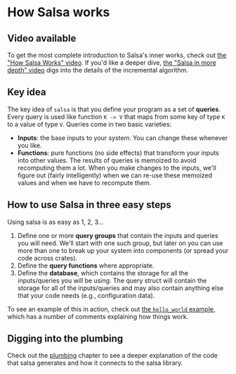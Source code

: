 # How Salsa works

## Video available

To get the most complete introduction to Salsa's inner works, check
out [the "How Salsa Works" video](https://youtu.be/_muY4HjSqVw).  If
you'd like a deeper dive, [the "Salsa in more depth"
video](https://www.youtube.com/watch?v=i_IhACacPRY) digs into the
details of the incremental algorithm.

## Key idea

The key idea of `salsa` is that you define your program as a set of
**queries**. Every query is used like function `K -> V` that maps from
some key of type `K` to a value of type `V`. Queries come in two basic
varieties:

- **Inputs**: the base inputs to your system. You can change these
  whenever you like.
- **Functions**: pure functions (no side effects) that transform your
  inputs into other values. The results of queries is memoized to
  avoid recomputing them a lot. When you make changes to the inputs,
  we'll figure out (fairly intelligently) when we can re-use these
  memoized values and when we have to recompute them.

## How to use Salsa in three easy steps

Using salsa is as easy as 1, 2, 3...

1. Define one or more **query groups** that contain the inputs
   and queries you will need. We'll start with one such group, but
   later on you can use more than one to break up your system into
   components (or spread your code across crates).
2. Define the **query functions** where appropriate.
3. Define the **database**, which contains the storage for all
   the inputs/queries you will be using. The query struct will contain
   the storage for all of the inputs/queries and may also contain
   anything else that your code needs (e.g., configuration data).

To see an example of this in action, check out [the `hello_world`
example][hello_world], which has a number of comments explaining how
things work.

[hello_world]: https://github.com/salsa-rs/salsa/blob/master/examples/hello_world/main.rs

## Digging into the plumbing

Check out the [plumbing](plumbing.md) chapter to see a deeper explanation of the
code that salsa generates and how it connects to the salsa library.
